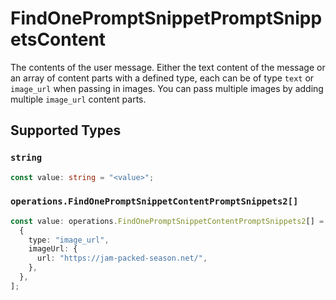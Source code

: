# FindOnePromptSnippetPromptSnippetsContent

The contents of the user message. Either the text content of the message or an array of content parts with a defined type, each can be of type `text` or `image_url` when passing in images. You can pass multiple images by adding multiple `image_url` content parts. 


## Supported Types

### `string`

```typescript
const value: string = "<value>";
```

### `operations.FindOnePromptSnippetContentPromptSnippets2[]`

```typescript
const value: operations.FindOnePromptSnippetContentPromptSnippets2[] = [
  {
    type: "image_url",
    imageUrl: {
      url: "https://jam-packed-season.net/",
    },
  },
];
```

